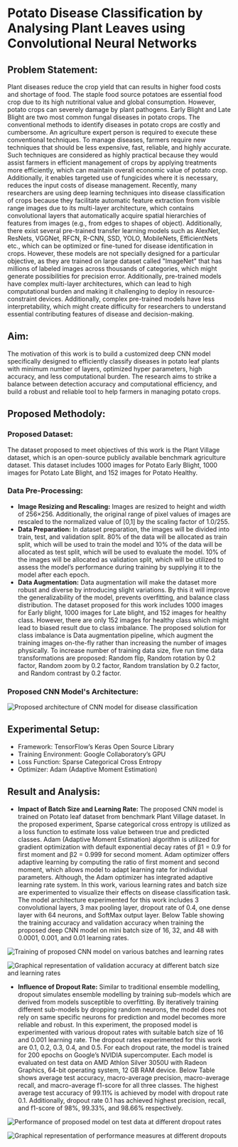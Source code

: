 # Potato Disease Classification by Analysing Plant Leaves using Convolutional Neural Networks
## Problem Statement:
Plant diseases reduce the crop yield that can results in higher food costs and shortage of food. The staple food source potatoes are essential food crop due to its high nutritional value and global consumption. However, potato crops can severely damage by plant pathogens. Early Blight and Late Blight are two most common fungal diseases in potato crops. The conventional methods to identify diseases in potato crops are costly and cumbersome. An agriculture expert person is required to execute these conventional techniques. To manage diseases, farmers require new techniques that should be less expensive, fast, reliable, and highly accurate. Such techniques are considered as highly practical because they would assist farmers in efficient management of crops by applying treatments more efficiently, which can maintain overall economic value of potato crop. Additionally, it enables targeted use of fungicides where it is necessary, reduces the input costs of disease management. Recently, many researchers are using deep learning techniques into disease classification of crops because they facilitate automatic feature extraction from visible range images due to its multi-layer architecture, which contains convolutional layers that automatically acquire spatial hierarchies of features from images (e.g., from edges to shapes of object). Additionally, there exist several pre-trained transfer learning models such as AlexNet, ResNets, VGGNet, RFCN, R-CNN, SSD, YOLO, MobileNets, EfficientNets etc., which can be optimized or fine-tuned for disease identification in crops. However, these models are not specially designed for a particular objective, as they are trained on large dataset called "ImageNet" that has millions of labeled images across thousands of categories, which might generate possibilities for precision error. Additionally, pre-trained models have complex multi-layer architectures, which can lead to high computational burden and making it challenging to deploy in resource-constraint devices. Additionally, complex pre-trained models have less interpretability, which might create difficulty for researchers to understand essential contributing features of disease and decision-making.
## Aim:
The motivation of this work is to build a customized deep CNN model specifically designed to efficiently classify diseases in potato leaf plants with minimum number of layers, optimized hyper parameters, high accuracy, and less computational burden. The research aims to strike a balance between detection accuracy and computational efficiency, and build a robust and reliable tool to help farmers in managing potato crops.   
## Proposed Methodoly:
### Proposed Dataset:
The dataset proposed to meet objectives of this work is the Plant Village dataset, which is an open-source publicly available benchmark agriculture dataset. This dataset includes 1000 images for Potato Early Blight, 1000 images for Potato Late Blight, and 152 images for Potato Healthy.
### Data Pre-Processing:
- **Image Resizing and Rescaling:** Images are resized to height and width of 256×256. Additionally, the original range of pixel values of images are rescaled to the normalized value of [0,1] by the scaling factor of 1.0/255.
- **Data Preparation:** In dataset preparation, the images will be divided into train, test, and validation split. 80% of the data will be allocated as train split, which will be used to train the model and 10% of the data will be allocated as test split, which will be used to evaluate the model. 10% of the images will be allocated as validation split, which will be utilized to assess the model’s performance during training by supplying it to the model after each epoch.
- **Data Augmentation:** Data augmentation will make the dataset more robust and diverse by introducing slight variations. By this it will improve the generalizability of the model, prevents overfitting, and balance class distribution. The dataset proposed for this work includes 1000 images for Early blight, 1000 images for Late blight, and 152 images for healthy class. However, there are only 152 images for healthy class which might lead to biased result due to class imbalance. The proposed solution for class imbalance is Data augmentation pipeline, which augment the training images on-the-fly rather than increasing the number of images physically. To increase number of training data size, five run time data transformations are proposed: Random flip, Random rotation by 0.2 factor, Random zoom by 0.2 factor, Random translation by 0.2 factor, and Random contrast by 0.2 factor.
### Proposed CNN Model's Architecture:
![Proposed architecture of CNN model for disease classification](https://github.com/MadhuSainani/Potato-disease-classification-by-analysing-plant-leaves-using-Convolutional-Neural-Networks/blob/main/Proposed%20Architecture%20of%20CNN%20Model.png)

## Experimental Setup:
- Framework: TensorFlow’s Keras Open Source Library 
- Training Environment: Google Collaboratory’s GPU 
- Loss Function: Sparse Categorical Cross Entropy
- Optimizer: Adam (Adaptive Moment Estimation)
## Result and Analysis:
- **Impact of Batch Size and Learning Rate:**
The proposed CNN model is trained on Potato leaf dataset from benchmark Plant Village dataset. In the proposed experiment, Sparse categorical cross entropy is utilized as a loss function to estimate loss value between true and predicted classes. Adam (Adaptive Moment Estimation) algorithm is utilized for gradient optimization with default exponential decay rates of β1 = 0.9 for first moment and β2 = 0.999 for second moment. Adam optimizer offers adaptive learning by computing the ratio of first moment and second moment, which allows model to adapt learning rate for individual parameters. Although, the Adam optimizer has integrated adaptive learning rate system. In this work, various learning rates and batch size are experimented to visualize their effects on disease classification task. 
The model architecture experimented for this work includes 3 convolutional layers, 3 max pooling layer, dropout rate of 0.4, one dense layer with 64 neurons, and SoftMax output layer. Below Table showing the training accuracy and validation accuracy when training the proposed deep CNN model on mini batch size of 16, 32, and 48 with 0.0001, 0.001, and 0.01 learning rates.


![Training of proposed CNN model on various batches and learning rates](https://github.com/MadhuSainani/Potato-disease-classification-by-analysing-plant-leaves-using-Convolutional-Neural-Networks/blob/main/Training%20of%20proposed%20CNN%20model%20on%20various%20batches%20and%20learning%20rates.png)

![Graphical representation of validation accuracy at different batch size and learning rates](https://github.com/MadhuSainani/Potato-disease-classification-by-analysing-plant-leaves-using-Convolutional-Neural-Networks/blob/main/Batch%20Size%20and%20Learning%20rate.png)

- **Influence of Dropout Rate:**
Similar to traditional ensemble modelling, dropout simulates ensemble modelling by training sub-models which are derived from models susceptible to overfitting. By iteratively training different sub-models by dropping random neurons, the model does not rely on same specific neurons for prediction and model becomes more reliable and robust. In this experiment, the proposed model is experimented with various dropout rates with suitable batch size of 16 and 0.001 learning rate. The dropout rates experimented for this work are 0.1, 0.2, 0.3, 0.4, and 0.5. For each dropout rate, the model is trained for 200 epochs on Google’s NVIDIA supercomputer.
Each model is evaluated on test data on AMD Athlon Silver 3050U with Radeon Graphics, 64-bit operating system, 12 GB RAM device. Below Table shows average test accuracy, macro-average precision, macro-average recall, and macro-average f1-score for all three classes. The highest average test accuracy of 99.11% is achieved by model with dropout rate 0.1. Additionally, dropout rate 0.1 has achieved highest precision, recall, and f1-score of 98%, 99.33%, and 98.66% respectively.

![Performance of proposed model on test data at different dropout rates](https://github.com/MadhuSainani/Potato-disease-classification-by-analysing-plant-leaves-using-Convolutional-Neural-Networks/blob/main/Performance%20of%20proposed%20model%20on%20test%20data%20at%20different%20dropout%20rates.png)

![Graphical representation of performance measures at different dropouts](https://github.com/MadhuSainani/Potato-disease-classification-by-analysing-plant-leaves-using-Convolutional-Neural-Networks/blob/main/Drop%20Rate.png)







  


